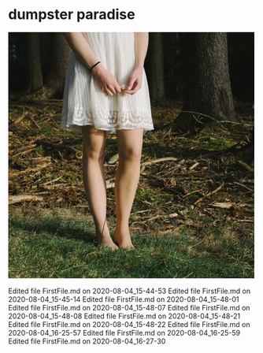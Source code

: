 # dumpster paradise
![trashimage](shadow.jpg)

Edited file FirstFile.md on 2020-08-04_15-44-53
Edited file FirstFile.md on 2020-08-04_15-45-14
Edited file FirstFile.md on 2020-08-04_15-48-01
Edited file FirstFile.md on 2020-08-04_15-48-07
Edited file FirstFile.md on 2020-08-04_15-48-08
Edited file FirstFile.md on 2020-08-04_15-48-21
Edited file FirstFile.md on 2020-08-04_15-48-22
Edited file FirstFile.md on 2020-08-04_16-25-57
Edited file FirstFile.md on 2020-08-04_16-25-59
Edited file FirstFile.md on 2020-08-04_16-27-30
